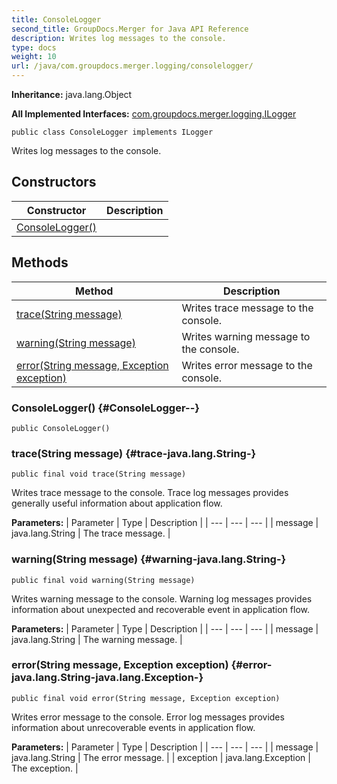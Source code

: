 ```yaml
---
title: ConsoleLogger
second_title: GroupDocs.Merger for Java API Reference
description: Writes log messages to the console.
type: docs
weight: 10
url: /java/com.groupdocs.merger.logging/consolelogger/
---
```

**Inheritance:**
java.lang.Object

**All Implemented Interfaces:**
[com.groupdocs.merger.logging.ILogger](../../com.groupdocs.merger.logging/ilogger)
```
public class ConsoleLogger implements ILogger
```

Writes log messages to the console.
## Constructors

| Constructor | Description |
| --- | --- |
| [ConsoleLogger()](#ConsoleLogger--) |  |
## Methods

| Method | Description |
| --- | --- |
| [trace(String message)](#trace-java.lang.String-) | Writes trace message to the console. |
| [warning(String message)](#warning-java.lang.String-) | Writes warning message to the console. |
| [error(String message, Exception exception)](#error-java.lang.String-java.lang.Exception-) | Writes error message to the console. |
### ConsoleLogger() {#ConsoleLogger--}
```
public ConsoleLogger()
```


### trace(String message) {#trace-java.lang.String-}
```
public final void trace(String message)
```


Writes trace message to the console. Trace log messages provides generally useful information about application flow.

**Parameters:**
| Parameter | Type | Description |
| --- | --- | --- |
| message | java.lang.String | The trace message. |

### warning(String message) {#warning-java.lang.String-}
```
public final void warning(String message)
```


Writes warning message to the console. Warning log messages provides information about unexpected and recoverable event in application flow.

**Parameters:**
| Parameter | Type | Description |
| --- | --- | --- |
| message | java.lang.String | The warning message. |

### error(String message, Exception exception) {#error-java.lang.String-java.lang.Exception-}
```
public final void error(String message, Exception exception)
```


Writes error message to the console. Error log messages provides information about unrecoverable events in application flow.

**Parameters:**
| Parameter | Type | Description |
| --- | --- | --- |
| message | java.lang.String | The error message. |
| exception | java.lang.Exception | The exception. |

